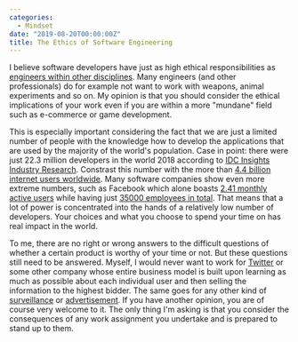 ```yaml
---
categories:
  - Mindset
date: "2019-08-20T00:00:00Z"
title: The Ethics of Software Engineering
---
```


I believe software developers have just as high ethical responsibilities as [engineers within other disciplines](https://en.wikipedia.org/wiki/Engineering_ethics). Many engineers (and other professionals) do for example not want to work with weapons, animal experiments and so on. My opinion is that you should consider the ethical implications of your work even if you are within a more "mundane" field such as e-commerce or game development.

This is especially important considering the fact that we are just a limited number of people with the knowledge how to develop the applications that are used by the majority of the world's population. Case in point: there were just 22.3 million developers in the world 2018 according to [IDC Insights Industry Research](https://www.idc.com/getdoc.jsp?containerId=US44363318). Constrast this number with the more than [4.4 billion internet users worldwide](https://internetworldstats.com/stats.htm). Many software companies show even more extreme numbers, such as Facebook which alone boasts [2.41 monthly active users](https://newsroom.fb.com/company-info/) while having just [35000 employees in total](https://www.statista.com/statistics/273563/number-of-facebook-employees/). That means that a lot of power is concentrated into the hands of a relatively low number of developers. Your choices and what you choose to spend your time on has real impact in the world.

To me, there are no right or wrong answers to the difficult questions of whether a certain product is worthy of your time or not. But these questions still need to be answered. Myself, I would never want to work for [Twitter](https://www.feedough.com/how-does-twitter-make-money/) or some other company whose entire business model is built upon learning as much as possible about each individual user and then selling the information to the highest bidder. The same goes for any other kind of [surveillance](https://cdn.harvardlawreview.org/wp-content/uploads/pdfs/vol126_richards.pdf) or [advertisement](http://jacek.zlydach.pl/blog/2019-07-31-ads-as-cancer.html). If you have another opinion, you are of course very welcome to it. The only thing I'm asking is that you consider the consequences of any work assignment you undertake and is prepared to stand up to them.
